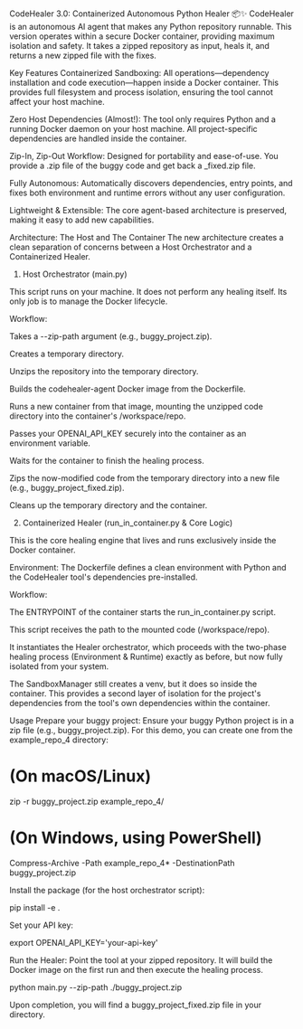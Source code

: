 CodeHealer 3.0: Containerized Autonomous Python Healer 📦✨
CodeHealer is an autonomous AI agent that makes any Python repository runnable. This version operates within a secure Docker container, providing maximum isolation and safety. It takes a zipped repository as input, heals it, and returns a new zipped file with the fixes.

Key Features
Containerized Sandboxing: All operations—dependency installation and code execution—happen inside a Docker container. This provides full filesystem and process isolation, ensuring the tool cannot affect your host machine.

Zero Host Dependencies (Almost!): The tool only requires Python and a running Docker daemon on your host machine. All project-specific dependencies are handled inside the container.

Zip-In, Zip-Out Workflow: Designed for portability and ease-of-use. You provide a .zip file of the buggy code and get back a _fixed.zip file.

Fully Autonomous: Automatically discovers dependencies, entry points, and fixes both environment and runtime errors without any user configuration.

Lightweight & Extensible: The core agent-based architecture is preserved, making it easy to add new capabilities.

Architecture: The Host and The Container
The new architecture creates a clean separation of concerns between a Host Orchestrator and a Containerized Healer.

1. Host Orchestrator (main.py)

This script runs on your machine. It does not perform any healing itself. Its only job is to manage the Docker lifecycle.

Workflow:

Takes a --zip-path argument (e.g., buggy_project.zip).

Creates a temporary directory.

Unzips the repository into the temporary directory.

Builds the codehealer-agent Docker image from the Dockerfile.

Runs a new container from that image, mounting the unzipped code directory into the container's /workspace/repo.

Passes your OPENAI_API_KEY securely into the container as an environment variable.

Waits for the container to finish the healing process.

Zips the now-modified code from the temporary directory into a new file (e.g., buggy_project_fixed.zip).

Cleans up the temporary directory and the container.

2. Containerized Healer (run_in_container.py & Core Logic)

This is the core healing engine that lives and runs exclusively inside the Docker container.

Environment: The Dockerfile defines a clean environment with Python and the CodeHealer tool's dependencies pre-installed.

Workflow:

The ENTRYPOINT of the container starts the run_in_container.py script.

This script receives the path to the mounted code (/workspace/repo).

It instantiates the Healer orchestrator, which proceeds with the two-phase healing process (Environment & Runtime) exactly as before, but now fully isolated from your system.

The SandboxManager still creates a venv, but it does so inside the container. This provides a second layer of isolation for the project's dependencies from the tool's own dependencies within the container.

Usage
Prepare your buggy project:
Ensure your buggy Python project is in a zip file (e.g., buggy_project.zip). For this demo, you can create one from the example_repo_4 directory:

# (On macOS/Linux)
zip -r buggy_project.zip example_repo_4/

# (On Windows, using PowerShell)
Compress-Archive -Path example_repo_4\* -DestinationPath buggy_project.zip

Install the package (for the host orchestrator script):

pip install -e .

Set your API key:

export OPENAI_API_KEY='your-api-key'

Run the Healer:
Point the tool at your zipped repository. It will build the Docker image on the first run and then execute the healing process.

python main.py --zip-path ./buggy_project.zip

Upon completion, you will find a buggy_project_fixed.zip file in your directory.

